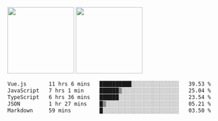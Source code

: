 <img src="https://github-readme-stats.vercel.app/api?username=Dream4ever&count_private=true&show_icons=true&theme=tokyonight" height="150" /> <img src="https://github-readme-stats.vercel.app/api/top-langs/?username=Dream4ever&count_private=true&show_icons=true&theme=tokyonight&langs_count=5&layout=compact" height="150" />

<!--START_SECTION:waka-->

```txt
Vue.js       11 hrs 6 mins   ██████████░░░░░░░░░░░░░░░   39.53 %
JavaScript   7 hrs 1 min     ██████▒░░░░░░░░░░░░░░░░░░   25.04 %
TypeScript   6 hrs 36 mins   ██████░░░░░░░░░░░░░░░░░░░   23.54 %
JSON         1 hr 27 mins    █▒░░░░░░░░░░░░░░░░░░░░░░░   05.21 %
Markdown     59 mins         █░░░░░░░░░░░░░░░░░░░░░░░░   03.50 %
```

<!--END_SECTION:waka-->
